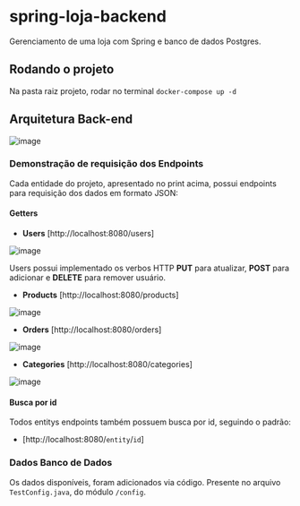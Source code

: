# spring-loja-backend
 Gerenciamento de uma loja com Spring e banco de dados Postgres.
## Rodando o projeto
Na pasta raiz projeto, rodar no terminal `docker-compose up -d`
## Arquitetura Back-end
![image](https://github.com/amdrejr/spring-loja-backend/assets/98674448/51d500ba-315a-41fc-a340-bf38037f7a85)
### Demonstração de requisição dos Endpoints
Cada entidade do projeto, apresentado no print acima, possui endpoints para requisição dos dados em formato JSON:
#### Getters

* **Users** [http://localhost:8080/users]

![image](https://github.com/amdrejr/spring-loja-backend/assets/98674448/a69c07c8-0272-4af7-abec-b12f87492bb9)

Users possui implementado os verbos HTTP **PUT** para atualizar, **POST** para adicionar e **DELETE** para remover usuário.

* **Products** [http://localhost:8080/products]

![image](https://github.com/amdrejr/spring-loja-backend/assets/98674448/b2290762-c5c6-4fb9-bc60-2d8c7ea97c93)

* **Orders** [http://localhost:8080/orders]

![image](https://github.com/amdrejr/spring-loja-backend/assets/98674448/78045b51-181c-4e1f-b698-67c083a1021d)

* **Categories** [http://localhost:8080/categories]

![image](https://github.com/amdrejr/spring-loja-backend/assets/98674448/74027934-cbbd-48a8-b4c2-9156023db81f)

#### Busca por id
Todos entitys endpoints também possuem busca por id, seguindo o padrão:
* [http://localhost:8080/`entity`/`id`]


### Dados Banco de Dados
Os dados disponíveis, foram adicionados via código. Presente no arquivo `TestConfig.java`, do módulo `/config`.
